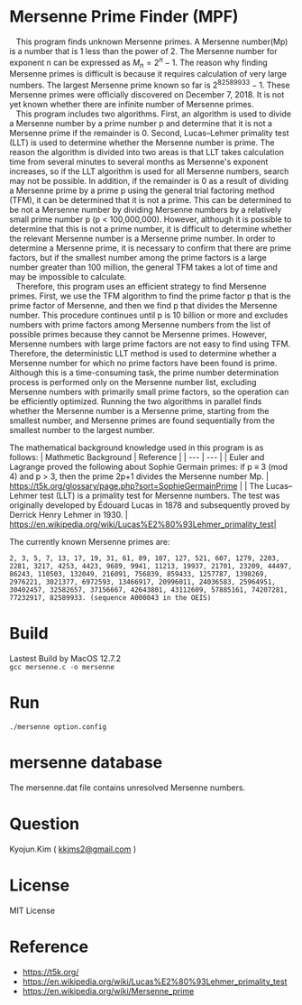 # Mersenne Prime Finder (MPF)

&nbsp;&nbsp;&nbsp;This program finds unknown Mersenne primes. A Mersenne number(Mp) is a number that is 1 less than the power of 2. The Mersenne number for exponent n can be expressed as $M_n = 2^n - 1$. The reason why finding Mersenne primes is difficult is because it requires calculation of very large numbers. The largest Mersenne prime known so far is $2^{82589933} - 1$. These Mersenne primes were officially discovered on December 7, 2018. It is not yet known whether there are infinite number of Mersenne primes.<br>
&nbsp;&nbsp;&nbsp;This program includes two algorithms. First, an algorithm is used to divide a Mersenne number by a prime number p and determine that it is not a Mersenne prime if the remainder is 0. Second, Lucas–Lehmer primality test (LLT) is used to determine whether the Mersenne number is prime. The reason the algorithm is divided into two areas is that LLT takes calculation time from several minutes to several months as Mersenne's exponent increases, so if the LLT algorithm is used for all Mersenne numbers, search may not be possible. In addition, if the remainder is 0 as a result of dividing a Mersenne prime by a prime p using the general trial factoring method (TFM), it can be determined that it is not a prime. This can be determined to be not a Mersenne number by dividing Mersenne numbers by a relatively small prime number p (p < 100,000,000). However, although it is possible to determine that this is not a prime number, it is difficult to determine whether the relevant Mersenne number is a Mersenne prime number. In order to determine a Mersenne prime, it is necessary to confirm that there are prime factors, but if the smallest number among the prime factors is a large number greater than 100 million, the general TFM takes a lot of time and may be impossible to calculate.<br>
&nbsp;&nbsp;&nbsp;Therefore, this program uses an efficient strategy to find Mersenne primes. First, we use the TFM algorithm to find the prime factor p that is the prime factor of Mersenne, and then we find p that divides the Mersenne number. This procedure continues until p is 10 billion or more and excludes numbers with prime factors among Mersenne numbers from the list of possible primes because they cannot be Mersenne primes. However, Mersenne numbers with large prime factors are not easy to find using TFM. Therefore, the deterministic LLT method is used to determine whether a Mersenne number for which no prime factors have been found is prime. Although this is a time-consuming task, the prime number determination process is performed only on the Mersenne number list, excluding Mersenne numbers with primarily small prime factors, so the operation can be efficiently optimized. Running the two algorithms in parallel finds whether the Mersenne number is a Mersenne prime, starting from the smallest number, and Mersenne primes are found sequentially from the smallest number to the largest number.<br>

The mathematical background knowledge used in this program is as follows:
| Mathmetic Background | Reference |
| --- | --- |
| Euler and Lagrange proved the following about Sophie Germain primes: if p ≡ 3 (mod 4) and p > 3, then the prime 2p+1 divides the Mersenne number Mp.  | https://t5k.org/glossary/page.php?sort=SophieGermainPrime |
| The Lucas–Lehmer test (LLT) is a primality test for Mersenne numbers. The test was originally developed by Édouard Lucas in 1878 and subsequently proved by Derrick Henry Lehmer in 1930. | https://en.wikipedia.org/wiki/Lucas%E2%80%93Lehmer_primality_test|

The currently known Mersenne primes are:

```2, 3, 5, 7, 13, 17, 19, 31, 61, 89, 107, 127, 521, 607, 1279, 2203, 2281, 3217, 4253, 4423, 9689, 9941, 11213, 19937, 21701, 23209, 44497, 86243, 110503, 132049, 216091, 756839, 859433, 1257787, 1398269, 2976221, 3021377, 6972593, 13466917, 20996011, 24036583, 25964951, 30402457, 32582657, 37156667, 42643801, 43112609, 57885161, 74207281, 77232917, 82589933. (sequence A000043 in the OEIS)```

# Build
 Lastest Build by MacOS 12.7.2<br>
 ```gcc mersenne.c -o mersenne```

# Run
```./mersenne option.config```
  
# mersenne database
  The mersenne.dat file contains unresolved Mersenne numbers.

# Question
 Kyojun.Kim ( kkjms2@gmail.com )

# License
  MIT License

# Reference
- https://t5k.org/
- https://en.wikipedia.org/wiki/Lucas%E2%80%93Lehmer_primality_test
- https://en.wikipedia.org/wiki/Mersenne_prime
